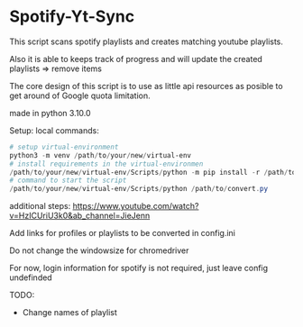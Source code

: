 # Spotify-Yt-Sync

This script scans spotify playlists and creates matching youtube playlists.

Also it is able to keeps track of progress and will update the created playlists => remove items

The core design of this script is to use as little api resources as posible to get around of Google quota limitation.

made in python 3.10.0

Setup:
local commands:
```powershell
# setup virtual-environment
python3 -m venv /path/to/your/new/virtual-env
# install requirements in the virtual-environmen
/path/to/your/new/virtual-env/Scripts/python -m pip install -r /path/to/requirements.txt
# command to start the script
/path/to/your/new/virtual-env/Scripts/python /path/to/convert.py
```
additional steps:
https://www.youtube.com/watch?v=HzICUriU3k0&ab_channel=JieJenn

Add links for profiles or playlists to be converted in config.ini



Do not change the windowsize for chromedriver


For now, login information for spotify is not required, just leave config undefinded


TODO:
- Change names of playlist
